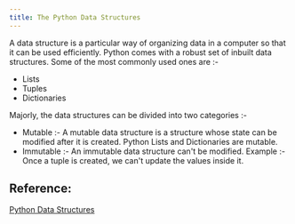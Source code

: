 ```yaml
---
title: The Python Data Structures
---
```

A data structure is a particular way of organizing data in a computer so that it can be used efficiently. Python comes with a robust set of inbuilt data structures. Some of the most commonly used ones are :-  
* Lists  
* Tuples  
* Dictionaries  

Majorly, the data structures can be divided into two categories :-  
* Mutable :- A mutable data structure is a structure whose state can  be modified after it is created. Python Lists and Dictionaries are mutable.  
* Immutable :- An immutable data structure can't be modified. Example :- Once a tuple is created, we can't update the values inside it.  

## Reference:

[Python Data Structures](https://docs.python.org/3.7/tutorial/datastructures.html)
